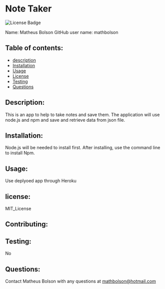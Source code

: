 # Note Taker
  ![License Badge](https://img.shields.io/static/v1?label=License&message=MIT_License&color=blue)
  
  Name: Matheus Bolson
  GitHub user name: mathbolson
    
  ## Table of contents:  
  * [description](#description)
  * [Installation](#Installation)
  * [Usage](#usage)
  * [License](#license)
  * [Testing](#testing)
  * [Questions](#questions)
  
  ## Description:
  This is an app to help to take notes and save them. The application will use node.js and npm and save and retrieve data from json file.
  ## Installation:
  Node.js will be needed to install first. After installing, use the command line to install Npm.
  ## Usage:
  Use deplyoed app through Heroku
  ## license:
  MIT_License
  
  ## Contributing:
  
  ## Testing:
  No
  ## Questions:
  Contact Matheus Bolson with any questions at mathbolson@hotmail.com
